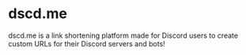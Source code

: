 # dscd.me
dscd.me is a link shortening platform made for Discord users to create custom URLs for their Discord servers and bots!
